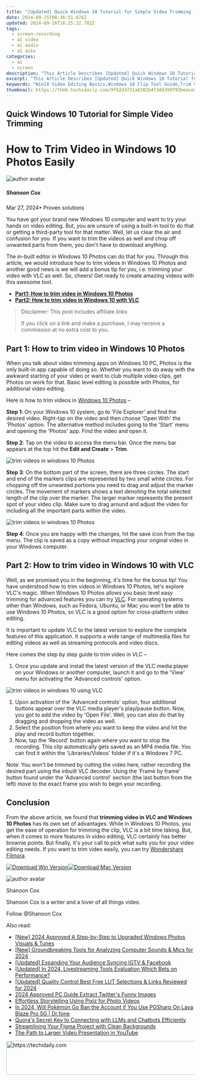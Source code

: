 ```yaml
---
title: "[Updated] Quick Windows 10 Tutorial for Simple Video Trimming for 2024"
date: 2024-09-15T00:36:51.676Z
updated: 2024-09-16T16:25:32.782Z
tags: 
  - screen-recording
  - ai video
  - ai audio
  - ai auto
categories: 
  - ai
  - screen
description: "This Article Describes [Updated] Quick Windows 10 Tutorial for Simple Video Trimming for 2024"
excerpt: "This Article Describes [Updated] Quick Windows 10 Tutorial for Simple Video Trimming for 2024"
keywords: "Win10 Video Editing Basics,Windows 10 Clip Tool Guide,Trim Videos in Windows 10,Easy Video Trimming Tips,Quick Video Edits W10,Simple Video Trim Steps,Window's 10 Video Shortening"
thumbnail: https://thmb.techidaily.com/9f62d3731a8382b4f3dd399792beace27de12660de659b232891d22eb2e884d9.jpg
---
```


## Quick Windows 10 Tutorial for Simple Video Trimming

# How to Trim Video in Windows 10 Photos Easily

![author avatar](https://images.wondershare.com/filmora/article-images/shannon-cox.jpg)

##### Shanoon Cox

 Mar 27, 2024• Proven solutions

You have got your brand new Windows 10 computer and want to try your hands on video editing. But, you are unsure of using a built-in tool to do that or getting a third-party tool for that matter. Well, let us clear the air and confusion for you. If you want to trim the videos as well and chop off unwanted parts from them, you don't have to download anything.

The in-built editor in Windows 10 Photos can do that for you. Through this article, we would introduce how to trim videos in Windows 10 Photos and another good news is we will add a bonus tip for you, i.e. trimming your video with VLC as well. So, cheers! Get ready to create amazing videos with this awesome tool.

* [**Part1: How to trim video in Windows 10 Photos**](#part1)
* [**Part2: How to trim video in Windows 10 with VLC**](#part2)

>  Disclaimer: This post includes affiliate links
>
>  If you click on a link and make a purchase, I may receive a commission at no extra cost to you.
>

## Part 1: How to trim video in Windows 10 Photos

When you talk about video trimming apps on Windows 10 PC, Photos is the only built-in app capable of doing so. Whether you want to do away with the awkward starting of your video or want to club multiple video clips, get Photos on work for that. Basic level editing is possible with Photos, for additional video editing.

Here is how to trim videos in [Windows 10 Photos](https://www.microsoft.com/en-us/p/microsoft-photos/9wzdncrfjbh4?activetab=pivot:overviewtab) –

**Step 1**: On your Windows 10 system, go to 'File Explorer' and find the desired video. Right-tap on the video and then choose 'Open With' the 'Photos' option. The alternative method includes going to the 'Start' menu and opening the 'Photos' app. Find the video and open it.

**Step 2**: Tap on the video to access the menu bar. Once the menu bar appears at the top hit the **Edit and Create** \> **Trim**.

![trim videos in windows 10 Photos](https://images.wondershare.com/filmora/article-images/photos-trim.jpg)

**Step 3**: On the bottom part of the screen, there are three circles. The start and end of the markers clips are represented by two small white circles. For chopping off the unwanted portions you need to drag and adjust the marker circles. The movement of markers shows a text denoting the total selected length of the clip over the marker. The larger marker represents the present spot of your video clip. Make sure to drag around and adjust the video for including all the important parts within the video.

![trim videos in windows 10 Photos](https://images.wondershare.com/filmora/article-images/start-trim-photos.jpg)

**Step 4**: Once you are happy with the changes, hit the save icon from the top menu. The clip is saved as a copy without impacting your original video in your Windows computer.

## Part 2: How to trim video in Windows 10 with VLC

Well, as we promised you in the beginning, it's time for the bonus tip! You have understood how to trim videos in Windows 10 Photos, let's explore VLC's magic. When Windows 10 Photos allows you basic level easy trimming for advanced features you can try [VLC](https://www.videolan.org/). For operating systems other than Windows, such as Fedora, Ubuntu, or Mac you won't be able to use Windows 10 Photos, so VLC is a good option for cross-platform video editing.

It is important to update VLC to the latest version to explore the complete features of this application. It supports a wide range of multimedia files for editing videos as well as streaming protocols and video discs.

Here comes the step by step guide to trim video in VLC –

1. Once you update and install the latest version of the VLC media player on your Windows or another computer, launch it and go to the 'View' menu for activating the 'Advanced controls' option.

![trim videos in windows 10 using VLC](https://images.wondershare.com/filmora/article-images/vlc-trim-video.jpg)

1. Upon activation of the 'Advanced controls' option, four additional buttons appear over the VLC media player's play/pause button. Now, you got to add the video by 'Open File'. Well, you can also do that by dragging and dropping the video as well.
2. Select the position from where you want to keep the video and hit the play and record button together.
3. Now, tap the 'Record' button again where you want to stop the recording. This clip automatically gets saved as an MP4 media file. You can find it within the 'Libraries/Videos' folder if it's a Windows 7 PC.

Note: You won't be trimmed by cutting the video here, rather recording the desired part using the inbuilt VLC decoder. Using the 'Frame by frame' button found under the 'Advanced control' section (the last button from the left) move to the exact frame you wish to begin your recording.

## Conclusion

From the above article, we found that **trimming video in VLC and Windows 10 Photos** has its own set of advantages. While in Windows 10 Photos, you get the ease of operation for trimming the clip, VLC is a bit time taking. But, when it comes to more features in video editing, VLC certainly has better brownie points. But finally, it's your call to pick what suits you for your video editing needs. If you want to trim video easily, you can try [Wondershare Filmora](https://tools.techidaily.com/wondershare/filmora/download/).

[![Download Win Version](https://images.wondershare.com/filmora/guide/download-btn-win.jpg)](https://tools.techidaily.com/wondershare/filmora/download/)[![Download Mac Version](https://images.wondershare.com/filmora/guide/download-btn-mac.jpg)](https://tools.techidaily.com/wondershare/filmora/download/)

![author avatar](https://images.wondershare.com/filmora/article-images/shannon-cox.jpg)

Shanoon Cox

Shanoon Cox is a writer and a lover of all things video.

Follow @Shanoon Cox


<ins class="adsbygoogle"
     style="display:block"
     data-ad-format="autorelaxed"
     data-ad-client="ca-pub-7571918770474297"
     data-ad-slot="1223367746"></ins>



<ins class="adsbygoogle"
     style="display:block"
     data-ad-client="ca-pub-7571918770474297"
     data-ad-slot="8358498916"
     data-ad-format="auto"
     data-full-width-responsive="true"></ins>


<span class="atpl-alsoreadstyle">Also read:</span>
<div><ul>
<li><a href="https://fox-links.techidaily.com/new-2024-approved-a-step-by-step-to-upgraded-windows-photos-visuals-and-tunes/"><u>[New] 2024 Approved A Step-by-Step to Upgraded Windows Photos Visuals & Tunes</u></a></li>
<li><a href="https://digital-screen-recording.techidaily.com/new-groundbreaking-tools-for-analyzing-computer-sounds-and-mics-for-2024/"><u>[New] Groundbreaking Tools for Analyzing Computer Sounds & Mics for 2024</u></a></li>
<li><a href="https://instagram-video-recordings.techidaily.com/updated-expanding-your-audience-syncing-igtv-and-facebook/"><u>[Updated] Expanding Your Audience Syncing IGTV & Facebook</u></a></li>
<li><a href="https://video-screen-grab.techidaily.com/updated-in-2024-livestreaming-tools-evaluation-which-bets-on-performance/"><u>[Updated] In 2024, Livestreaming Tools Evaluation Which Bets on Performance?</u></a></li>
<li><a href="https://fox-links.techidaily.com/updated-quality-control-best-free-lut-selections-and-links-reviewed-for-2024/"><u>[Updated] Quality Control Best Free LUT Selections & Links Reviewed for 2024</u></a></li>
<li><a href="https://twitter-videos.techidaily.com/2024-approved-pc-guide-extract-twitters-funny-images/"><u>2024 Approved PC Guide Extract Twitter's Funny Images</u></a></li>
<li><a href="https://fox-links.techidaily.com/effortless-storytelling-using-pixiz-for-photo-videos/"><u>Effortless Storytelling Using Pixiz for Photo Videos</u></a></li>
<li><a href="https://android-pokemon-go.techidaily.com/in-2024-will-pokemon-go-ban-the-account-if-you-use-pgsharp-on-lava-blaze-pro-5g-drfone-by-drfone-virtual-android/"><u>In 2024, Will Pokémon Go Ban the Account if You Use PGSharp On Lava Blaze Pro 5G | Dr.fone</u></a></li>
<li><a href="https://tech-hub.techidaily.com/quoras-secret-key-to-connecting-with-llms-and-chatbots-efficiently/"><u>Quora's Secret Key to Connecting with LLMs and Chatbots Efficiently</u></a></li>
<li><a href="https://fox-links.techidaily.com/streamlining-your-figma-project-with-clean-backgrounds/"><u>Streamlining Your Figma Project with Clean Backgrounds</u></a></li>
<li><a href="https://fox-links.techidaily.com/the-path-to-larger-video-presentation-in-youtube/"><u>The Path to Larger Video Presentation in YouTube</u></a></li>
</ul></div>

<!-- affiliate ads begin -->
<a href="https://wigfever.sjv.io/c/5597632/2014851/22899" target="_top" id="2014851">
  <img src="//a.impactradius-go.com/display-ad/22899-2014851" border="0" alt="https://techidaily.com" width="728" height="90"/>
</a>
<img height="0" width="0" src="https://wigfever.sjv.io/i/5597632/2014851/22899" style="position:absolute;visibility:hidden;" border="0" />
<!-- affiliate ads end -->

